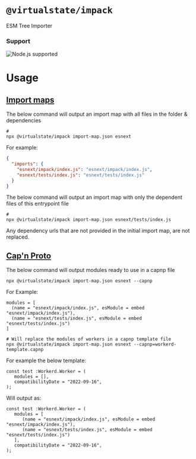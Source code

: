 # `@virtualstate/impack`

ESM Tree Importer

[//]: # (badges)

### Support

 ![Node.js supported](https://img.shields.io/badge/node-%3E%3D18.7.0-blue)

[//]: # (badges)

# Usage

## [Import maps](https://github.com/WICG/import-maps)

The below command will output an import map with all files in the folder & dependencies

```shell
# 
npx @virtualstate/impack import-map.json esnext
```

For example:

```json
{
  "imports": {
    "esnext/impack/index.js": "esnext/impack/index.js",
    "esnext/tests/index.js": "esnext/tests/index.js"
  }
}
```

The below command will output an import map with only the dependent files of this entrypoint file

```shell
# 
npx @virtualstate/impack import-map.json esnext/tests/index.js
```

Any dependency urls that are not provided in the initial import map, are not replaced. 

## [Cap'n Proto](https://capnproto.org/)

The below command will output modules ready to use in a capnp file

```shell
npx @virtualstate/impack import-map.json esnext --capnp
```

For Example:

```capnp
modules = [
  (name = "esnext/impack/index.js", esModule = embed "esnext/impack/index.js"),
  (name = "esnext/tests/index.js", esModule = embed "esnext/tests/index.js")
]
```

```shell
# Will replace the modules of workers in a capnp template file
npx @virtualstate/impack import-map.json esnext --capnp=workerd-template.capnp
```

For example the below template:

```capnp
const test :Workerd.Worker = (
   modules = [],
   compatibilityDate = "2022-09-16",
);
```

Will output as:

```capnp
const test :Workerd.Worker = (
   modules = [
      (name = "esnext/impack/index.js", esModule = embed "esnext/impack/index.js"),
      (name = "esnext/tests/index.js", esModule = embed "esnext/tests/index.js")
   ],
   compatibilityDate = "2022-09-16",
);
```
